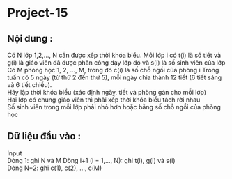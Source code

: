 # Project-15
## Nội dung :
Có N lớp 1,2,..., N cần được xếp thời khóa biểu. Mỗi lớp i có t(i) là số tiết và g(i) là giáo viên đã được phân công dạy lớp đó và s(i) là số sinh viên của lớp 
Có M phòng học 1, 2, ..., M, trong đó c(i) là số chỗ ngồi của phòng i  Trong tuần có 5 ngày (từ thứ 2 đến thứ 5), mỗi ngày chia thành 12 tiết (6 tiết sáng và 6 tiết chiều).  
Hãy lập thời khóa biểu (xác định ngày, tiết và phòng gán cho mỗi lớp)  
Hai lớp có chung giáo viên thì phải xếp thời khóa biểu tách rời nhau  
Số sinh viên trong mỗi lớp phải nhỏ hơn hoặc bằng số chỗ ngồi của phòng học

## Dữ liệu đầu vào :
Input  
Dòng 1: ghi N và M 
Dòng i+1 (i = 1,…, N): ghi t(i), g(i) và s(i)  
Dòng N+2: ghi c(1), c(2), …, c(M)
